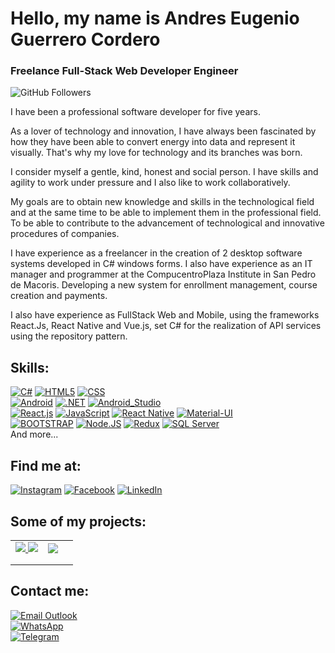 # Hello, my name is Andres Eugenio Guerrero Cordero
### Freelance Full-Stack Web Developer Engineer

![GitHub Followers](https://img.shields.io/github/followers/andresgc04?style=social)

I have been a professional software developer for five years.

As a lover of technology and innovation, I have always been fascinated by how they have been able to convert energy into data and represent it visually. That's why my love for technology and its branches was born.

I consider myself a gentle, kind, honest and social person. I have skills and agility to work under pressure and I also like to work collaboratively. 

My goals are to obtain new knowledge and skills in the technological field and at the same time to be able to implement them in the professional field. To be able to contribute to the advancement of technological and innovative procedures of companies.

I have experience as a freelancer in the creation of 2 desktop software systems developed in C# windows forms. I also have experience as an IT manager and programmer at the CompucentroPlaza Institute in San Pedro de Macoris. Developing a new system for enrollment management, course creation and payments.

I also have experience as FullStack Web and Mobile, using the frameworks React.Js, React Native and Vue.js, set C# for the realization of API services using the repository pattern.

## Skills:
[![C#](https://img.shields.io/badge/C%23-239120?style=for-the-badge&logo=c-sharp&logoColor=white&labelColor=101010)]()
[![HTML5](https://img.shields.io/badge/HTML5-E34F26?style=for-the-badge&logo=html5&logoColor=white&labelColor=101010)]()
[![CSS](https://img.shields.io/badge/CSS-239120?&style=for-the-badge&logo=css3&logoColor=white&labelColor=101010)]()
</br>
[![Android](https://img.shields.io/badge/Android-3DDC84?style=for-the-badge&logo=android&logoColor=white&labelColor=101010)]()
[![.NET](https://img.shields.io/badge/.NET-5C2D91?style=for-the-badge&logo=.net&logoColor=white&labelColor=101010)]()
[![Android_Studio](https://img.shields.io/badge/Android_Studio-3DDC84?style=for-the-badge&logo=android-studio&logoColor=white&labelColor=101010)]()
</br>
[![React.js](https://img.shields.io/badge/React-20232A?style=for-the-badge&logo=react&logoColor=61DAFB&labelColor=101010)]()
[![JavaScript](https://img.shields.io/badge/JavaScript-F7DF1E?style=for-the-badge&logo=javascript&logoColor=white&labelColor=101010)]()
[![React Native](https://img.shields.io/badge/React_Native-20232A?style=for-the-badge&logo=react&logoColor=61DAFB&labelColor=101010)]()
[![Material-UI](https://img.shields.io/badge/Material--UI-0081CB?style=for-the-badge&logo=material-ui&logoColor=white&labelColor=101010)]()
</br>
[![BOOTSTRAP](https://img.shields.io/badge/Bootstrap-563D7C?style=for-the-badge&logo=bootstrap&logoColor=white&labelColor=101010)]()
[![Node.JS](https://img.shields.io/badge/Node.JS-339933?style=for-the-badge&logo=node.js&logoColor=white&labelColor=101010)]()
[![Redux](https://img.shields.io/badge/Redux-593D88?style=for-the-badge&logo=redux&logoColor=white&labelColor=101010)]()
[![SQL Server](https://img.shields.io/badge/Microsoft%20SQL%20Server-CC2927?style=for-the-badge&logo=microsoft%20sql%20server&logoColor=white&labelColor=101010)]()
</br>
And more...

## Find me at:

[![Instagram](https://img.shields.io/badge/Instagram-@andresgc07-E4405F?style=for-the-badge&logo=instagram&logoColor=white&labelColor=101010)](https://www.instagram.com/andresgc07)
[![Facebook](https://img.shields.io/badge/Facebook-@AndresGc1997-1877F2?style=for-the-badge&logo=facebook&logoColor=white&labelColor=101010)](https://www.facebook.com/AndresGc1997)
[![LinkedIn](https://img.shields.io/badge/LinkedIn-Andrés_Eugenio_Guerrero_Cordero-0077B5?style=for-the-badge&logo=linkedin&logoColor=white&labelColor=101010)](https://www.linkedin.com/in/andr%C3%A9seugenioguerrerocordero)

## Some of my projects:

<table style="width:100%">
  <tr>
    <td>
	<a href="https://ostingenieria.com/">
  		<img src="https://res.cloudinary.com/duw8p35e0/image/upload/v1635743014/Proyectos/OST-ING_ehuhhu.png">
		<img src="https://res.cloudinary.com/duw8p35e0/image/upload/v1635743014/Proyectos/OST-ING_ehuhhu.png">
	</a>
	</td>
    <td>
	<a href="https://andresgc04.github.io/Randys-Mofongos/">
  		<img src="https://res.cloudinary.com/duw8p35e0/image/upload/v1635743304/Proyectos/Randy_pn5u67.png">
	</a>
	</td>
    <td>
	<a href="">
  		<img src="">
	</a>
	</td>
  </tr>
  <tr>
    <td>
	<a href="">
  		<img src="">
	</a>
	</td>
	<td>
	<a href="">
  		<img src="">
	</a>
	</td>
   <td>
	<a href="">
  		<img src="">
	</a>
	</td>
  </tr>
    <tr>
    <td>
	<a href="">
  		<img src="">
	</a>
	</td>
	<td>
	<a href="">
  		<img src="">
	</a>
	</td>
   <td>
	<a href="">
  		<img src="">
	</a>
	</td>
  </tr>
</table>
</table>


## Contact me:

[![Email Outlook](https://img.shields.io/badge/Microsoft_Outlook-0078D4?style=for-the-badge&logo=microsoft-outlook&logoColor=white&labelColor=101010)](mailto:andresgc1997@outlook.com)
</br>
[![WhatsApp](https://img.shields.io/badge/WhatsApp-25D366?style=for-the-badge&logo=whatsapp&logoColor=white&labelColor=101010)](https://wa.me/+18293418220?text=Quiero%20comunicarme%20contigo%20para%20más%20información)
</br>
[![Telegram](https://img.shields.io/badge/Telegram-2CA5E0?style=for-the-badge&logo=telegram&logoColor=white&labelColor=101010)](https://t.me/AndresaGc)
